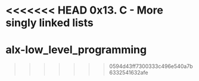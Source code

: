 <<<<<<< HEAD
0x13. C - More singly linked lists
=======
# alx-low_level_programming
>>>>>>> 0594d43ff7300333c496e540a7b6332541632afe
